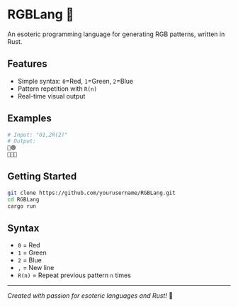 # RGBLang 🎨

An esoteric programming language for generating RGB patterns, written in Rust.

## Features
- Simple syntax: `0`=Red, `1`=Green, `2`=Blue
- Pattern repetition with `R(n)`
- Real-time visual output

## Examples
```bash
# Input: "01,2R(2)"
# Output:
🔴🟢
🔵🔵🔵
```

## Getting Started
```bash
git clone https://github.com/yourusername/RGBLang.git
cd RGBLang
cargo run
```

## Syntax
- `0` = Red
- `1` = Green  
- `2` = Blue
- `,` = New line
- `R(n)` = Repeat previous pattern `n` times

---

*Created with passion for esoteric languages and Rust!* 🦀
